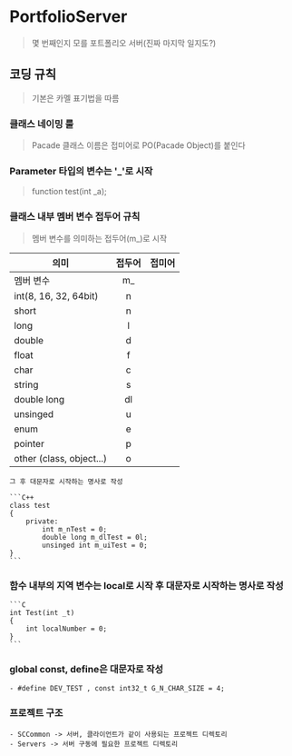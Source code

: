 # PortfolioServer

 > 몇 번째인지 모를 포트폴리오 서버(진짜 마지막 일지도?)

## 코딩 규칙
 > 기본은 카멜 표기법을 따름
 
### 클래스 네이밍 룰
 > Pacade 클래스 이름은 접미어로 PO(Pacade Object)를 붙인다

### Parameter 타입의 변수는 '_'로 시작
 > function test(int _a);

### 클래스 내부 멤버 변수 접두어 규칙
 > 멤버 변수를 의미하는 접두어(m_)로 시작
  
 |의미    |접두어|접미어|
 |--------|:---:|-----|
 |멤버 변수                 | m_ | |
 |int(8, 16, 32, 64bit)     | n  | |
 |short                     | n  | |
 |long                      | l  | |  
 |double                    | d  | |    
 |float                     | f  | |      
 |char                      | c  | |      
 |string                    | s  | |      
 |double long               | dl  | |      
 |unsinged                  | u  | |      
 |enum                      | e  | |      
 |pointer                   | p  | |      
 |other (class, object...)  | o  | |      

    그 후 대문자로 시작하는 명사로 작성

    ```C++
    class test
	{
		private:
			int m_nTest = 0;
			double long m_dlTest = 0l;
			unsinged int m_uiTest = 0;
	}
    ```

### 함수 내부의 지역 변수는 local로 시작 후 대문자로 시작하는 명사로 작성
    ```C
    int Test(int _t)
    {
        int localNumber = 0;
    }
    ```

### global const, define은 대문자로 작성
    - #define DEV_TEST , const int32_t G_N_CHAR_SIZE = 4;


### 프로젝트 구조
    - SCCommon -> 서버, 클라이언트가 같이 사용되는 프로젝트 디렉토리
    - Servers -> 서버 구동에 필요한 프로젝트 디렉토리
